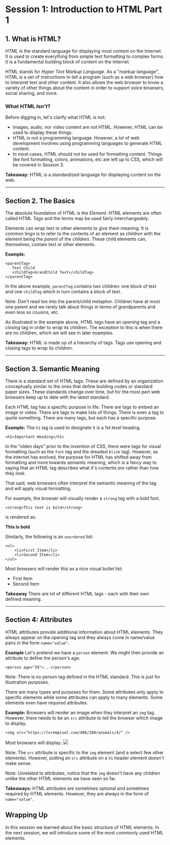 # Session 1: Introduction to HTML Part 1

## 1. What is HTML?
*HTML* is the standard language for displaying most content on the Internet. It is used to create everything from simple text formatting to complex forms. It is a fundamental building block of content on the Internet. 

HTML stands for *Hyper Text Markup Language*. As a "*markup language*", HTML is a set of instructions to tell a program (such as a web browser) how to interpret text and other content. It also allows the web browser to know a variety of other things about the content in order to support voice browsers, social sharing, and more. 


### What HTML *Isn't*?
Before digging in, let's clarify what HTML is not:

- Images, audio, nor video content are not HTML. However, HTML can be used to display these things. 
- HTML is not a programming language. However, a lot of web development involves using programming languages to generate HTML content.
- In most cases, HTML should not be used for formatting content. Things like font formatting, colors, animations, etc are left up to CSS, which will be covered in Session 3.

**Takeaway:** HTML is a standardized language for displaying content on the web. 

---

## Section 2. The Basics
The absolute foundation of HTML is the *Element*. HTML elements are often called HTML *Tags* and the terms may be used fairly interchangeably.

Elements can wrap text or other elements to give them meaning. It is common lingo is to refer to the contents of an element as *children* with the element being the *parent* of the *children*. These child elements can, themselves, contain text or other elements. 

**Example:**
```
<parentTag>
   Text Child
   <childTag>GrandChild Text</childTag>
</parentTag>
```
In the above example, `parentTag` contains two children: one block of text and one `childTag` which in turn contains a block of text.


Note: Don't read too into the parent/child metaphor. Children have at most one parent and we rarely talk about things in terms of grandparents and even less so cousins, etc.

As illustrated in the example above, HTML tags have an *opening* tag and a *closing* tag in order to wrap its children. The exception to this is when there are no children, which we will see in later examples. 

**Takeaway:** HTML is made up of a hierarchy of tags. Tags use opening and closing tags to wrap its children.


---

## Section 3. Semantic Meaning
There is a standard set of HTML tags. These are defined by an organization conceptually similar to the ones that define building codes or standard paper sizes. These standards change over time, but for the most part web browsers keep up to date with the latest standard.

Each HTML tag has a specific purpose in life. There are tags to embed an image or video. There are tags to make lists of things. There is even a tag to quote something. There are many tags, but each has a specific purpose.


**Example:**
The `h1` tag is used to designate it is a 1st level heading.
```
<h1>Important Heading</h1>
```

In the "olden days" prior to the invention of CSS, there were tags for visual formatting (such as the `font` tag and the dreaded `blink` tag). However, as the internet has evolved, the purpose for HTML has shifted away from formatting and more towards semantic meaning, which is a fancy way to saying that an HTML tag describes what it's contents *are* rather than how they *look*. 

That said, web browsers often interpret the semantic meaning of the tag and will apply visual formatting. 

For example, the browser will visually render a `strong` tag with a bold font. 

```
<strong>This text is bold</strong>
```
is rendered as:

**This is bold**

Similarly, the following is an `unordered` list:
```
<ul>
    <li>First Item</li>
    <li>Second Item</li>
</ul>
```
Most browsers will render this as a nice visual bullet list:
* First Item
* Second Item


**Takeaway**
There are lot of different HTML tags - each with their own defined meaning.


---
## Section 4: Attributes
HTML attributes provide additional information about HTML elements. They always appear on the opening tag and they always come in name/value pairs in the form `name="value"`.


**Example**
Let's pretend we have a `person` element. We might then provide an attribute to define the person's age.
```
<person age="39">...</person>
```
Note: There is no person tag defined in the HTML standard. This is just for illustration purposes.

There are many types and purposes for them. Some attributes only apply to specific elements while some attributes can apply to many elements. Some elements even have required attributes.


**Example:**
Browsers will render an image when they interpret an `img` tag. However, there needs to be an `src` attribute to tell the browser *which* image to display.

```
<img src="https://lorempixel.com/400/200/animals/4/" />
```

Most browsers will display:
![](https://lorempixel.com/400/200/animals/4/)


Note: The `src` attribute is specific to the `img` element (and a select few other elements). However, putting an `src` attribute on a `h1` header element doesn't make sense. 

Note: Unrelated to attributes, notice that the `img` doesn't have any children unlike the other HTML elements we have seen so far.

**Takeaways:** HTML attributes are sometimes optional and sometimes required by HTML elements. However, they are always in the form of `name="value"`.


## Wrapping Up
In this session we learned about the basic structure of HTML elements. In the next session, we will introduce some of the most commonly used HTML elements.
